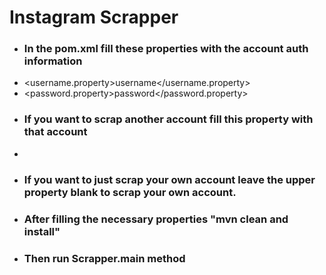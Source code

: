 # Instagram Scrapper

* ### In the pom.xml fill these properties with the account auth information
*  <username.property>username</username.property>
*  <password.property>password</password.property>
* ### If you want to scrap another account fill this property with that account
*  <account-to-be-scrapped></account-to-be-scrapped>
* ### If you want to just scrap your own account leave the upper property blank to scrap your own account.
* ### After filling the necessary properties "mvn clean and install"
* ### Then run Scrapper.main method

